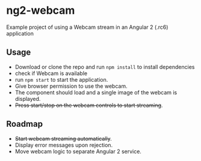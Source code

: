 # ng2-webcam
Example project of using a Webcam stream in an Angular 2 (.rc6) application

## Usage
- Download or clone the repo and run `npm install` to install dependencies
- check if Webcam is available
- run `npm start` to start the application.
- Give browser permission to use the webcam.
- The component should load and a single image of the webcam is displayed.
- <s>Press start/stop on the webcam controls to start streaming</s>.

## Roadmap
- <s>Start webcam streaming automatically</s>.
- Display error messages upon rejection.
- Move webcam logic to separate Angular 2 service.